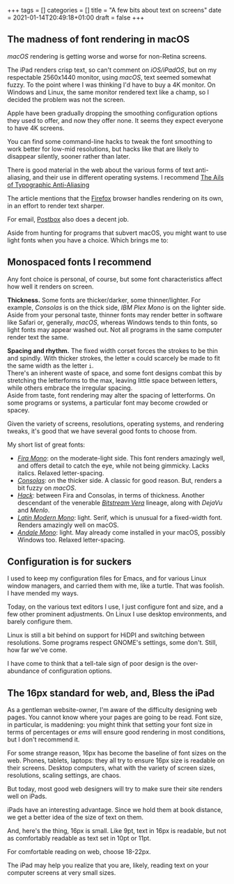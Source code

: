 +++
tags = []
categories = []
title = "A few bits about text on screens"
date = 2021-01-14T20:49:18+01:00
draft = false
+++

## The madness of font rendering in macOS

*macOS* rendering is getting worse and worse for non-Retina screens.

The iPad renders crisp text, so can't comment on *iOS/iPadOS*, but on my
respectable 2560x1440 monitor, using *macOS*, text seemed somewhat fuzzy. To the
point where I was thinking I'd have to buy a 4K monitor. On Windows and Linux,
the same monitor rendered text like a champ, so I decided the problem was not
the screen.

Apple have been gradually dropping the smoothing configuration
options they used to offer, and now they
offer none. It seems they expect everyone to have 4K screens.

You can find some command-line hacks to tweak
the font smoothing to work better for low-mid resolutions,
but hacks like that are likely to disappear silently, sooner rather
than later.

There is good material in the web about the various forms of text anti-aliasing,
and their use in different operating systems.
I recommend [The Ails of Typographic Anti-Aliasing](https://www.smashingmagazine.com/2009/11/the-ails-of-typographic-anti-aliasing/)

The article mentions that the [Firefox](https://www.mozilla.org/en-US/firefox/)
browser handles rendering on its own, in an effort to render text sharper.

For email, [Postbox](https://www.postbox-inc.com/) also does a decent job.

Aside from hunting for programs that subvert macOS, you might want to use
light fonts when you have a choice. Which brings me to:

## Monospaced fonts I recommend

Any font choice is personal, of course, but some font characteristics affect
how well it renders on screen.

**Thickness.** Some fonts are thicker/darker, some thinner/lighter.
For example, *Consolas* is on the
thick side, *IBM Plex Mono* is on the lighter side. Aside from your personal
taste, thinner fonts may render better in software like Safari or, generally,
*macOS*, whereas Windows tends to thin fonts, so light fonts may appear
washed out. Not all programs in the same computer render text the same.

**Spacing and rhythm.** The fixed width corset forces the strokes to be thin and
spindly. With thicker strokes, the letter `m` could scarcely be made to fit
the same width as the letter `i`. \
There's an inherent waste of space, and some font designs combat this by stretching
the letterforms to the max, leaving little space between letters, while others
embrace the irregular spacing. \
Aside from taste, font rendering may alter the spacing of letterforms. On some
programs or systems, a particular font may become crowded or spacey.

Given the variety of screens, resolutions, operating systems, and rendering
tweaks, it's good that we have several good fonts to choose from.

My short list of great fonts:

* [*Fira Mono*](https://bboxtype.com/typefaces/FiraMono/):
  on the moderate-light side. This font renders amazingly well, and
  offers detail to catch the eye, while not being gimmicky. Lacks italics.
  Relaxed letter-spacing.
* [*Consolas*](https://docs.microsoft.com/en-us/typography/font-list/consolas):
  on the thicker side. A classic for good reason. But, renders a bit
  fuzzy on *macOS*.
* [*Hack*](https://sourcefoundry.org/hack/):
  between Fira and Consolas, in terms of thickness. Another descendant of the venerable
  [*Bitstream Vera*](https://www.gnome.org/fonts/) lineage, along with *DejaVu*
  and *Menlo*.
* [*Latin Modern Mono*](https://tug.org/FontCatalogue/latinmodernmono/):
  light. Serif, which is unusual for a fixed-width font. Renders amazingly well on macOS.
* [*Andale Mono*](https://docs.microsoft.com/en-us/typography/font-list/andale-mono):
  light. May already come installed in your macOS, possibly Windows too.
  Relaxed letter-spacing.

## Configuration is for suckers

I used to keep my configuration files for Emacs, and for various Linux window
managers, and carried them with me, like a turtle.
That was foolish. I have mended my ways.

Today, on the various text editors I use, I just configure font and size, and a few
other prominent adjustments.
On Linux I use desktop environments, and barely configure them.

Linux is still a bit behind on support for HiDPI and switching between resolutions.
Some programs respect GNOME's settings, some don't.
Still, how far we've come.

I have come to think that a tell-tale sign of poor design is the over-abundance
of configuration options.

## The 16px standard for web, and, Bless the iPad

As a gentleman website-owner, I'm aware of the difficulty designing web pages. You
cannot know where your pages are going to be read. Font size, in particular, is maddening:
you might think that setting your font size in terms of percentages or *ems* will
ensure good rendering in most conditions, but I don't recommend it.

For some strange reason, 16px has become the baseline of font sizes on the web. Phones,
tablets, laptops: they all try to ensure 16px size is readable on their screens.
Desktop computers, what with the variety of screen sizes, resolutions,
scaling settings, are chaos.

But today, most good web designers will try to make sure their site renders well
on iPads.

iPads have an interesting advantage. Since we hold them at book distance, we get
a better idea of the size of text on them.

And, here's the thing, 16px is small. Like 9pt, text in 16px is readable, but
not as comfortably readable as text set in 10pt or 11pt.

For comfortable reading on web, choose 18-22px.

The iPad may help you realize that you are, likely, reading text on your
computer screens at very small sizes.

